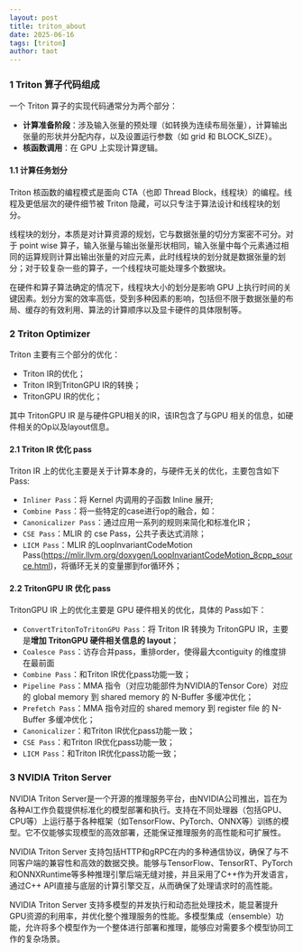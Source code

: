 ```yaml
---
layout: post
title: triton_about
date: 2025-06-16
tags: [triton]
author: taot
---
```



### 1 Triton 算子代码组成

一个 Triton 算子的实现代码通常分为两个部分：

* **计算准备阶段**：涉及输入张量的预处理（如转换为连续布局张量），计算输出张量的形状并分配内存，以及设置运行参数（如 grid 和 BLOCK_SIZE）。
* **核函数调用**：在 GPU 上实现计算逻辑。


#### 1.1 计算任务划分

Triton 核函数的编程模式是面向 CTA（也即 Thread Block，线程块）的编程。线程及更低层次的硬件细节被 Triton 隐藏，可以只专注于算法设计和线程块的划分。


线程块的划分，本质是对计算资源的规划，它与数据张量的切分方案密不可分。对于 point wise 算子，输入张量与输出张量形状相同，输入张量中每个元素通过相同的运算规则计算出输出张量的对应元素，此时线程块的划分就是数据张量的划分；对于较复杂一些的算子，一个线程块可能处理多个数据块。

在硬件和算子算法确定的情况下，线程块大小的划分是影响 GPU 上执行时间的关键因素。划分方案的效率高低，受到多种因素的影响，包括但不限于数据张量的布局、缓存的有效利用、算法的计算顺序以及显卡硬件的具体限制等。


### 2 Triton Optimizer

Triton 主要有三个部分的优化：

* Triton IR的优化；
* Triton IR到TritonGPU IR的转换；
* TritonGPU IR的优化；

其中 TritonGPU IR 是与硬件GPU相关的IR，该IR包含了与GPU 相关的信息，如硬件相关的Op以及layout信息。


#### 2.1 Triton IR 优化 pass

Triton IR 上的优化主要是关于计算本身的，与硬件无关的优化，主要包含如下 Pass:

* `Inliner Pass`：将 Kernel 内调用的子函数 Inline 展开;
* `Combine Pass`：将一些特定的case进行op的融合，如：
* `Canonicalizer Pass`：通过应用一系列的规则来简化和标准化IR；
* `CSE Pass`：MLIR 的 cse Pass，公共子表达式消除；
* `LICM Pass`：MLIR 的LoopInvariantCodeMotion Pass(https://mlir.llvm.org/doxygen/LoopInvariantCodeMotion_8cpp_source.html)，将循环无关的变量挪到for循环外；


#### 2.2 TritonGPU IR 优化 pass


TritonGPU IR 上的优化主要是 GPU 硬件相关的优化，具体的 Pass如下：

* `ConvertTritonToTritonGPU Pass`：将 Triton IR 转换为 TritonGPU IR，主要是**增加 TritonGPU 硬件相关信息的 layout**；
* `Coalesce Pass`：访存合并pass，重排order，使得最大contiguity 的维度排在最前面
* `Combine Pass`：和Triton IR优化pass功能一致；
* `Pipeline Pass`：MMA 指令（对应功能部件为NVIDIA的Tensor Core）对应的 global memory 到 shared memory 的 N-Buffer 多缓冲优化；
* `Prefetch Pass`：MMA 指令对应的 shared memory 到 register file 的 N-Buffer 多缓冲优化；
* `Canonicalizer`：和Triton IR优化pass功能一致；
* `CSE Pass`：和Triton IR优化pass功能一致；
* `LICM Pass`：和Triton IR优化pass功能一致；



### 3 NVIDIA Triton Server

NVIDIA Triton Server是一个开源的推理服务平台，由NVIDIA公司推出，旨在为各种AI工作负载提供标准化的模型部署和执行。支持在不同处理器（包括GPU、CPU等）上运行基于各种框架（如TensorFlow、PyTorch、ONNX等）训练的模型。它不仅能够实现模型的高效部署，还能保证推理服务的高性能和可扩展性。

NVIDIA Triton Server 支持包括HTTP和gRPC在内的多种通信协议，确保了与不同客户端的兼容性和高效的数据交换。能够与TensorFlow、TensorRT、PyTorch和ONNXRuntime等多种推理引擎后端无缝对接，并且采用了C++作为开发语言，通过C++ API直接与底层的计算引擎交互，从而确保了处理请求时的高性能。

NVIDIA Triton Server 支持多模型的并发执行和动态批处理技术，能显著提升GPU资源的利用率，并优化整个推理服务的性能。多模型集成（ensemble）功能，允许将多个模型作为一个整体进行部署和推理，能够应对需要多个模型协同工作的复杂场景。
